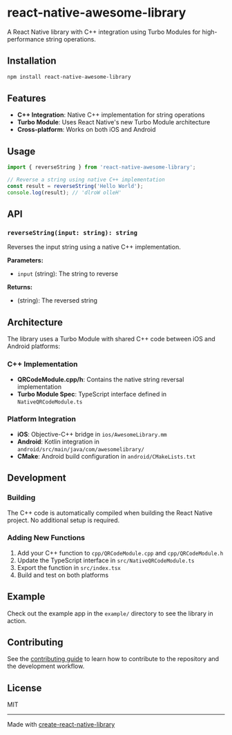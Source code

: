 # react-native-awesome-library

A React Native library with C++ integration using Turbo Modules for high-performance string operations.

## Installation

```sh
npm install react-native-awesome-library
```

## Features

- **C++ Integration**: Native C++ implementation for string operations
- **Turbo Module**: Uses React Native's new Turbo Module architecture
- **Cross-platform**: Works on both iOS and Android

## Usage

```js
import { reverseString } from 'react-native-awesome-library';

// Reverse a string using native C++ implementation
const result = reverseString('Hello World');
console.log(result); // 'dlroW olleH'
```

## API

### `reverseString(input: string): string`

Reverses the input string using a native C++ implementation.

**Parameters:**

- `input` (string): The string to reverse

**Returns:**

- (string): The reversed string

## Architecture

The library uses a Turbo Module with shared C++ code between iOS and Android platforms:

### C++ Implementation

- **QRCodeModule.cpp/h**: Contains the native string reversal implementation
- **Turbo Module Spec**: TypeScript interface defined in `NativeQRCodeModule.ts`

### Platform Integration

- **iOS**: Objective-C++ bridge in `ios/AwesomeLibrary.mm`
- **Android**: Kotlin integration in `android/src/main/java/com/awesomelibrary/`
- **CMake**: Android build configuration in `android/CMakeLists.txt`

## Development

### Building

The C++ code is automatically compiled when building the React Native project. No additional setup is required.

### Adding New Functions

1. Add your C++ function to `cpp/QRCodeModule.cpp` and `cpp/QRCodeModule.h`
2. Update the TypeScript interface in `src/NativeQRCodeModule.ts`
3. Export the function in `src/index.tsx`
4. Build and test on both platforms

## Example

Check out the example app in the `example/` directory to see the library in action.

## Contributing

See the [contributing guide](CONTRIBUTING.md) to learn how to contribute to the repository and the development workflow.

## License

MIT

---

Made with [create-react-native-library](https://github.com/callstack/react-native-builder-bob)

